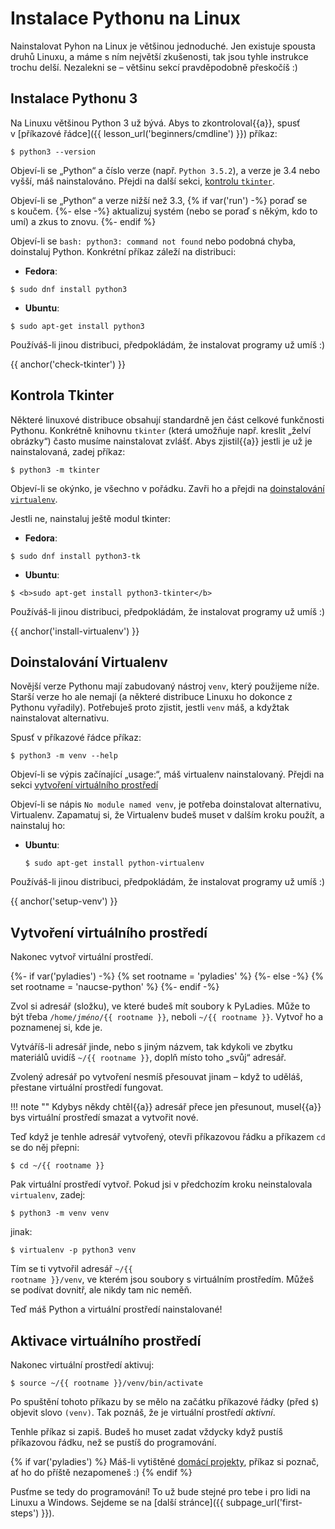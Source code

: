 # Instalace Pythonu na Linux

Nainstalovat Pyhon na Linux je většinou jednoduché.
Jen existuje spousta druhů Linuxu, a máme s ním největší zkušenosti,
tak jsou tyhle instrukce trochu delší.
Nezalekni se – většinu sekcí pravděpodobně přeskočíš :)

## Instalace Pythonu 3

Na Linuxu většinou Python 3 už bývá. Abys to zkontroloval{{a}}, spusť
v [příkazové řádce]({{ lesson_url('beginners/cmdline') }}) příkaz:

```shell
$ python3 --version
```

Objeví-li se „Python“ a číslo verze (např. `Python 3.5.2`),
a verze je 3.4 nebo vyšší, máš nainstalováno.
Přejdi na další sekci, [kontrolu `tkinter`](#check-tkinter).

Objeví-li se „Python“ a verze nižší než 3.3,
{% if var('run') -%}
poraď se s koučem.
{%- else -%}
aktualizuj systém (nebo se poraď s někým, kdo to umí) a zkus to znovu.
{%- endif %}

Objeví-li se `bash: python3: command not found` nebo podobná chyba,
doinstaluj Python.
Konkrétní příkaz záleží na distribuci:

* **Fedora**:
```shell
$ sudo dnf install python3
```

* **Ubuntu**:
```shell
$ sudo apt-get install python3
```

Používáš-li jinou distribuci, předpokládám, že instalovat programy už umíš :)


{{ anchor('check-tkinter') }}
## Kontrola Tkinter

Některé linuxové distribuce obsahují standardně jen část celkové funkčnosti
Pythonu.
Konkrétně knihovnu `tkinter` (která umožňuje např. kreslit „želví obrázky“)
často musíme nainstalovat zvlášť.
Abys zjistil{{a}} jestli je už je nainstalovaná, zadej příkaz:

```shell
$ python3 -m tkinter
```

Objeví-li se okýnko, je všechno v pořádku.
Zavři ho a přejdi na [doinstalování `virtualenv`](#install-virtualenv).

Jestli ne, nainstaluj ještě modul tkinter:

* **Fedora**:
```shell
$ sudo dnf install python3-tk
```

* **Ubuntu**:
```shell
$ <b>sudo apt-get install python3-tkinter</b>
```

Používáš-li jinou distribuci, předpokládám, že instalovat programy už umíš :)

{{ anchor('install-virtualenv') }}
## Doinstalování Virtualenv

Novější verze Pythonu mají zabudovaný nástroj `venv`, který použijeme níže.
Starší verze ho ale nemají (a některé distribuce Linuxu ho dokonce z Pythonu
vyřadily).
Potřebuješ proto zjistit, jestli `venv` máš, a kdyžtak nainstalovat alternativu.

Spusť v příkazové řádce příkaz:

```shell
$ python3 -m venv --help
```

Objeví-li se výpis začínající „usage:“, máš virtualenv nainstalovaný.
Přejdi na sekci [vytvoření virtuálního prostředí](#setup-venv)

Objeví-li se nápis `No module named venv`, je potřeba doinstalovat alternativu,
Virtualenv.
Zapamatuj si, že Virtualenv budeš muset v dalším kroku použít,
a nainstaluj ho:

<!-- na Fedoře se tohle nestává -->

* **Ubuntu**:
  ```shell
  $ sudo apt-get install python-virtualenv
  ```

Používáš-li jinou distribuci, předpokládám, že instalovat programy už umíš :)


{{ anchor('setup-venv') }}
## Vytvoření virtuálního prostředí

<!-- Pozn. Tahle sekce je velice podobná pro Linux, Mac i Windows;
     měníš-li ji, koukni se jestli není změna potřeba i jinde. -->

Nakonec vytvoř virtuální prostředí.

{%- if var('pyladies') -%}
{% set rootname = 'pyladies' %}
{%- else -%}
{% set rootname = 'naucse-python' %}
{%- endif -%}

Zvol si adresář (složku), ve které budeš mít soubory k PyLadies.
Může to být třeba <code>/home/<i>jméno</i>/{{ rootname }}</code>,
neboli <code class="pythondir">~/{{ rootname }}</code>.
Vytvoř ho a poznamenej si, kde je.

Vytváříš-li adresář jinde, nebo s jiným názvem, tak kdykoli ve zbytku
materiálů uvidíš <code class="pythondir">~/{{ rootname }}</code>, doplň
místo toho „svůj“ adresář.

Zvolený adresář po vytvoření nesmíš přesouvat jinam – když to uděláš,
přestane virtuální prostředí fungovat.

!!! note ""
    Kdybys někdy chtěl{{a}} adresář přece jen přesunout,
    musel{{a}} bys virtuální prostředí smazat a vytvořit nové.

Teď když je tenhle adresář vytvořený, otevři příkazovou řádku
a příkazem `cd` se do něj přepni:
<!-- XXX: Special highlight in source code needed -->
```shell
$ cd ~/{{ rootname }}
```

Pak virtuální prostředí vytvoř.
Pokud jsi v předchozím kroku neinstalovala `virtualenv`, zadej:

```shell
$ python3 -m venv venv
```

jinak:

```shell
$ virtualenv -p python3 venv
```

Tím se ti vytvořil adresář <code><span class="pythondir">~/{{ rootname }}</span>/venv</code>,
ve kterém jsou soubory s virtuálním prostředím.
Můžeš se podívat dovnitř, ale nikdy tam nic neměň.

Teď máš Python a virtuální prostředí nainstalované!

## Aktivace virtuálního prostředí

Nakonec virtuální prostředí aktivuj:

<pre><code>$ source <span class="pythondir">~/{{ rootname }}</span>/venv/bin/activate
</code></pre>

Po spuštění tohoto příkazu by se mělo na začátku příkazové řádky
(před `$`) objevit slovo `(venv)`.
Tak poznáš, že je virtuální prostředí *aktivní*.

Tenhle příkaz si zapiš. Budeš ho muset zadat vždycky když pustíš příkazovou řádku,
než se pustíš do programování.

{% if var('pyladies') %}
Máš-li vytištěné <a href="http://pyladies.cz/v1/s001-install/handout/handout.pdf">domácí projekty</a>,
příkaz si poznač, ať ho do příště nezapomeneš :)
{% endif %}

Pusťme se tedy do programování!
To už bude stejné pro tebe i pro lidi na Linuxu a Windows.
Sejdeme se na [další stránce]({{ subpage_url('first-steps') }}).
